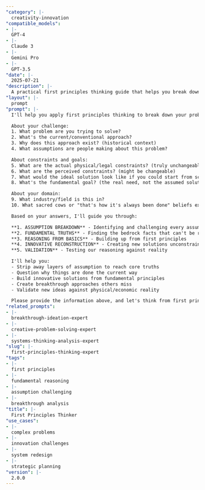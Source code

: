 ```yaml
---
"category": |-
  creativity-innovation
"compatible_models":
- |-
  GPT-4
- |-
  Claude 3
- |-
  Gemini Pro
- |-
  GPT-3.5
"date": |-
  2025-07-21
"description": |-
  A practical first principles thinking guide that helps you break down complex problems to their fundamental truths and rebuild innovative solutions. Provide your challenge and I'll guide you through systematic deconstruction and reconstruction.
"layout": |-
  prompt
"prompt": |-
  I'll help you apply first principles thinking to break down your problem to its fundamental truths and build up innovative solutions from scratch. Let's challenge assumptions and think from the ground up.

  About your challenge:
  1. What problem are you trying to solve?
  2. What's the current/conventional approach?
  3. Why does this approach exist? (historical context)
  4. What assumptions are people making about this problem?

  About constraints and goals:
  5. What are the actual physical/legal constraints? (truly unchangeable)
  6. What are the perceived constraints? (might be changeable)
  7. What would the ideal solution look like if you could start from scratch?
  8. What's the fundamental goal? (the real need, not the assumed solution)

  About your domain:
  9. What industry/field is this in?
  10. What sacred cows or "that's how it's always been done" beliefs exist?

  Based on your answers, I'll guide you through:

  **1. ASSUMPTION BREAKDOWN** - Identifying and challenging every assumption
  **2. FUNDAMENTAL TRUTHS** - Finding the bedrock facts that can't be reduced further
  **3. REASONING FROM BASICS** - Building up from first principles
  **4. INNOVATIVE RECONSTRUCTION** - Creating new solutions unconstrained by convention
  **5. VALIDATION** - Testing our reasoning against reality

  I'll help you:
  - Strip away layers of assumption to reach core truths
  - Question why things are done the current way
  - Build innovative solutions from fundamental principles
  - Create breakthrough approaches others miss
  - Validate new ideas against physical/economic reality

  Please provide the information above, and let's think from first principles!
"related_prompts":
- |-
  breakthrough-ideation-expert
- |-
  creative-problem-solving-expert
- |-
  systems-thinking-analysis-expert
"slug": |-
  first-principles-thinking-expert
"tags":
- |-
  first principles
- |-
  fundamental reasoning
- |-
  assumption challenging
- |-
  breakthrough analysis
"title": |-
  First Principles Thinker
"use_cases":
- |-
  complex problems
- |-
  innovation challenges
- |-
  system redesign
- |-
  strategic planning
"version": |-
  2.0.0
---
```


